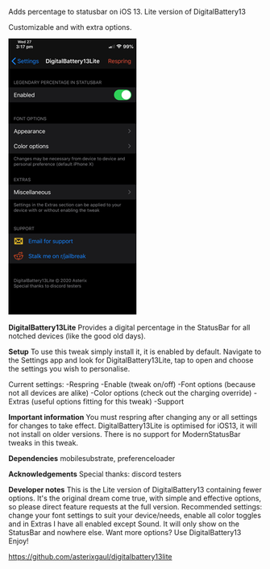 Adds percentage to statusbar on iOS 13. Lite version of DigitalBattery13

Customizable and with extra options.

<img src="./db13l.png">



<b>DigitalBattery13Lite</b>
Provides a digital percentage in the StatusBar for all notched devices (like the good old days).

<b>Setup</b>
To use this tweak simply install it, it is enabled by default.
Navigate to the Settings app and look for DigitalBattery13Lite, tap to open and choose the settings you wish to personalise.

Current settings:
-Respring
-Enable (tweak on/off)
-Font options (because not all devices are alike)
-Color options (check out the charging override)
-Extras (useful options fitting for this tweak)
-Support

<b>Important information</b>
You must respring after changing any or all settings for changes to take effect.
DigitalBattery13Lite is optimised for iOS13, it will not install on older versions.
There is no support for ModernStatusBar tweaks in this tweak.

<b>Dependencies</b>
mobilesubstrate, preferenceloader

<b>Acknowledgements</b>
Special thanks: discord testers

<b>Developer notes</b>
This is the Lite version of DigitalBattery13 containing fewer options.
It's the original dream come true, with simple and effective options, so please direct feature requests at the full version.
Recommended settings: change your font settings to suit your device/needs, enable all color toggles and in Extras I have all enabled except Sound.
It will only show on the StatusBar and nowhere else.
Want more options? Use DigitalBattery13
Enjoy!

https://github.com/asterixgaul/digitalbattery13lite
